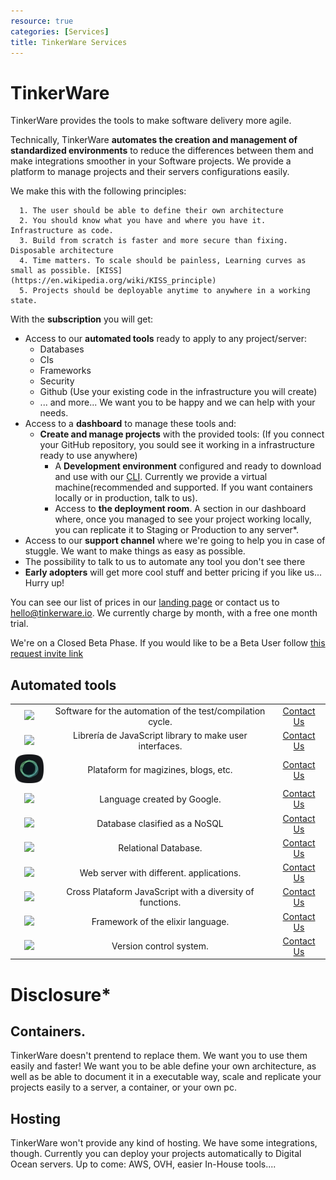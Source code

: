 ```yaml
---
resource: true
categories: [Services]
title: TinkerWare Services
---
```

# TinkerWare

TinkerWare provides the tools to make software delivery more agile.

Technically, TinkerWare **automates the creation and management of standardized environments**
to reduce the differences between them and make integrations smoother in
your Software projects. We provide a platform to manage projects and their
servers configurations easily.

We make this with the following principles:

```
  1. The user should be able to define their own architecture
  2. You should know what you have and where you have it. Infrastructure as code.
  3. Build from scratch is faster and more secure than fixing. Disposable architecture
  4. Time matters. To scale should be painless, Learning curves as small as possible. [KISS](https://en.wikipedia.org/wiki/KISS_principle)
  5. Projects should be deployable anytime to anywhere in a working state.
```

With the **subscription** you will get:

  - Access to our **automated tools** ready to apply to any project/server:
    - Databases
    - CIs
    - Frameworks
    - Security
    - Github (Use your existing code in the infrastructure you will create)
    - ... and more...
      We want you to be happy and we can help with your needs.
  - Access to a **dashboard** to manage these tools and:
    - **Create and manage projects** with the provided tools: (If you connect your GitHub repository, you sould see it working in a infrastructure ready to use anywhere)
      - A **Development environment** configured and ready to download and use with our [CLI](https://asciinema.org/a/b02jff2p4eoxy4oqnj2wo6qnt). Currently we provide a virtual machine(recommended and supported. If you want containers locally or in production, talk to us).
      - Access to **the deployment room**. A section in our dashboard where, once you managed to see your project working locally, you can replicate it to Staging or Production to any server*.
  - Access to our **support channel** where we're going to help you in case of stuggle. We want to make things as easy as possible.
  - The possibility to talk to us to automate any tool you don't see there
  - **Early adopters** will get more cool stuff and better pricing if you like us... Hurry up!

You can see our list of prices in our [landing page](tinkerware.io) or contact us to hello@tinkerware.io. We currently charge by month, with a free one month trial.

We're on a Closed Beta Phase. If you would like to be a Beta User follow [this request invite link](https://docs.google.com/forms/d/e/1FAIpQLSchhpeugqAFifxxsq65LvLKYSG3oBmUT7V0v_eNM6c3toKcFA/viewform)

## Automated tools

|         |      |  |
|:-----------:|:--------------------------------------------------------------:|:---------:|
|<img src="https://danir.us/media/pictures/2013/Jul/26/buildbot-nut.png" width="75">|   Software for the automation of the test/compilation cycle.   | [Contact Us](https://goo.gl/forms/kulkyoOH9ky2rJbJ3) |
|<img src="http://coenraets.org/present/react/img/react.png" width="50">|     Librería de JavaScript library to make user interfaces.     | [Contact Us](https://goo.gl/forms/kulkyoOH9ky2rJbJ3) |
|<img src="https://raw.githubusercontent.com/docker-library/docs/c5b6d94dc8f0557925ab37ca43141c0efc5cc363/ghost/logo.png" width="50">|          Plataform for magizines, blogs, etc.          | [Contact Us](https://goo.gl/forms/kulkyoOH9ky2rJbJ3) |
|<img src="https://appmeup.co/assets/go-lg-437922578e98d945608b86883efaf9f8.png" width="75">|           Language created by Google.          | [Contact Us](https://goo.gl/forms/kulkyoOH9ky2rJbJ3) |
|<img src="https://upload.wikimedia.org/wikipedia/en/thumb/4/45/MongoDB-Logo.svg/1280px-MongoDB-Logo.svg.png" width="100">|              Database clasified as a NoSQL              |[Contact Us](https://goo.gl/forms/kulkyoOH9ky2rJbJ3) |
|<img src="https://upload.wikimedia.org/wikipedia/en/thumb/6/62/MySQL.svg/640px-MySQL.svg.png" width="75">|              Relational Database.               | [Contact Us](https://goo.gl/forms/kulkyoOH9ky2rJbJ3) |
|<img src="https://upload.wikimedia.org/wikipedia/commons/thumb/c/c5/Nginx_logo.svg/2000px-Nginx_logo.svg.png " width="50">       |                 Web server with different. applications.                 | [Contact Us](https://goo.gl/forms/kulkyoOH9ky2rJbJ3) |
|<img src="https://dab1nmslvvntp.cloudfront.net/wp-content/uploads/2015/07/1436439824nodejs-logo.png" width="100">| Cross Plataform JavaScript with a diversity of functions. | [Contact Us](https://goo.gl/forms/kulkyoOH9ky2rJbJ3) |
|<img src="http://claudiordgz.github.io/Phoenix2D/assets/images/phoenix_logo_cropped_640.png" width="50">|          Framework of the elixir language.         | [Contact Us](https://goo.gl/forms/kulkyoOH9ky2rJbJ3) |
|<img src="http://radaxservices.com/images/plasticScm%20logo.png" width="100">|                 Version control system.         | [Contact Us](https://goo.gl/forms/kulkyoOH9ky2rJbJ3) |


# Disclosure*

## Containers.

TinkerWare doesn't prentend to replace them. We want you to use them easily and faster!
We want you to be able define your own architecture, as well as
be able to document it in a executable way, scale and replicate your projects easily to a server,
a container, or your own pc.

## Hosting

TinkerWare won't provide any kind of hosting.
We have some integrations, though. Currently you can deploy your projects automatically to
Digital Ocean servers. Up to come: AWS, OVH, easier In-House tools....
